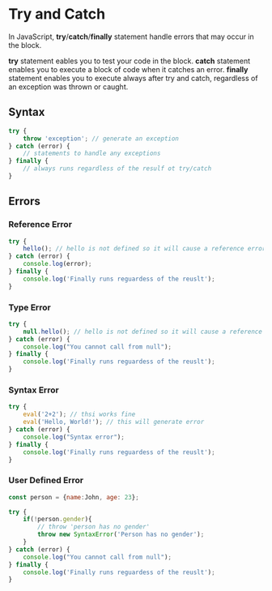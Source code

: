 # Try and Catch

In JavaScript, **try**/**catch**/**finally** statement handle errors that may occur in the block.

**try** statement eables you to test your code in the block.
**catch** statement enables you to execute a block of code when it catches an error.
**finally** statement enables you to execute always after try and catch, regardless of an exception was thrown or caught.

## Syntax
```js
try { 
    throw 'exception'; // generate an exception
} catch (error) {
    // statements to handle any exceptions
} finally {
    // always runs regardless of the resulf ot try/catch
}
```

## Errors

### Reference Error
```js
try {
    hello(); // hello is not defined so it will cause a reference errorr
} catch (error) {
    console.log(error);
} finally {
    console.log('Finally runs reguardess of the reuslt');
}
```

### Type Error
```js
try {
    null.hello(); // hello is not defined so it will cause a reference errorr
} catch (error) {
    console.log("You cannot call from null"); 
} finally {
    console.log('Finally runs reguardess of the reuslt');
}
```

### Syntax Error
```js
try {
    eval('2+2'); // thsi works fine
    eval('Hello, World!'); // this will generate error
} catch (error) {
    console.log("Syntax error"); 
} finally {
    console.log('Finally runs reguardess of the reuslt');
}
```

### User Defined Error
```js
const person = {name:John, age: 23};

try {
    if(!person.gender){
        // throw 'person has no gender'
        throw new SyntaxError('Person has no gender');
    }
} catch (error) {
    console.log("You cannot call from null"); 
} finally {
    console.log('Finally runs reguardess of the reuslt');
}
```
